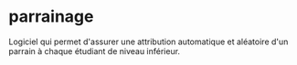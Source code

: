 # parrainage
Logiciel qui permet d'assurer une attribution automatique et aléatoire d'un parrain à chaque étudiant de niveau inférieur.

